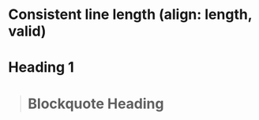 # Consistent line length (align: length, valid)

Heading 1
===============

> Blockquote Heading
> =============
